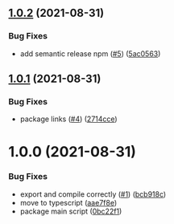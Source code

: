 ## [1.0.2](https://github.com/idaho/fltri-eslint-plugin-local-rules/compare/1.0.1...1.0.2) (2021-08-31)


### Bug Fixes

* add semantic release npm ([#5](https://github.com/idaho/fltri-eslint-plugin-local-rules/issues/5)) ([5ac0563](https://github.com/idaho/fltri-eslint-plugin-local-rules/commit/5ac0563e7d9aa2f5f104a37b53b8be1a282c59d5))

## [1.0.1](https://github.com/idaho/fltri-eslint-plugin-local-rules/compare/1.0.0...1.0.1) (2021-08-31)


### Bug Fixes

* package links ([#4](https://github.com/idaho/fltri-eslint-plugin-local-rules/issues/4)) ([2714cce](https://github.com/idaho/fltri-eslint-plugin-local-rules/commit/2714ccee980e918c08ddbd74a1f0a7e42d61e3ea))

# 1.0.0 (2021-08-31)


### Bug Fixes

* export and compile correctly ([#1](https://github.com/idaho/fltri-eslint-plugin-local-rules/issues/1)) ([bcb918c](https://github.com/idaho/fltri-eslint-plugin-local-rules/commit/bcb918c00b985582abe52a62a8a148efa2ef1519))
* move to typescript ([aae7f8e](https://github.com/idaho/fltri-eslint-plugin-local-rules/commit/aae7f8ee478f7eb5cb3c71a8a8df5986f34db459))
* package main script ([0bc22f1](https://github.com/idaho/fltri-eslint-plugin-local-rules/commit/0bc22f1a3d83ca5eeccbc46e6ba807e5f3445808))
